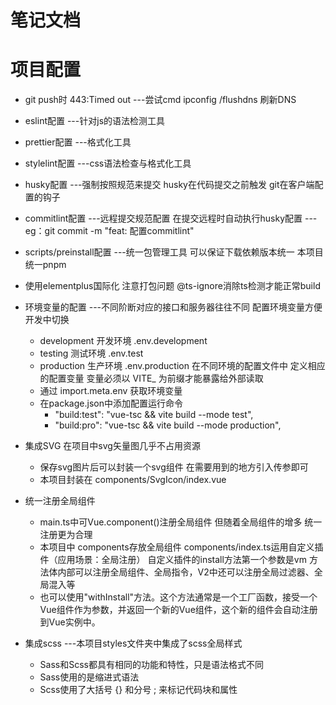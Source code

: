 # 笔记文档

# 项目配置

- git push时 443:Timed out ---尝试cmd ipconfig /flushdns 刷新DNS

- eslint配置 ---针对js的语法检测工具

- prettier配置 ---格式化工具

- stylelint配置 ---css语法检查与格式化工具

- husky配置 ---强制按照规范来提交 husky在代码提交之前触发 git在客户端配置的钩子

- commitlint配置 ---远程提交规范配置 在提交远程时自动执行husky配置
  ---eg：git commit -m "feat: 配置commitlint"

- scripts/preinstall配置 ---统一包管理工具 可以保证下载依赖版本统一 本项目统一pnpm

- 使用elementplus国际化 注意打包问题 @ts-ignore消除ts检测才能正常build

- 环境变量的配置 ---不同阶断对应的接口和服务器往往不同 配置环境变量方便开发中切换

  - development 开发环境 .env.development
  - testing 测试环境 .env.test
  - production 生产环境 .env.production
    在不同环境的配置文件中 定义相应的配置变量 变量必须以 VITE_ 为前缀才能暴露给外部读取
  - 通过 import.meta.env 获取环境变量
  - 在package.json中添加配置运行命令
    - "build:test": "vue-tsc && vite build --mode test",
    - "build:pro": "vue-tsc && vite build --mode production",

- 集成SVG 在项目中svg矢量图几乎不占用资源

  - 保存svg图片后可以封装一个svg组件 在需要用到的地方引入传参即可
  - 本项目封装在 components/SvgIcon/index.vue

- 统一注册全局组件

  - main.ts中可Vue.component()注册全局组件 但随着全局组件的增多 统一注册更为合理
  - 本项目中 components存放全局组件 components/index.ts运用自定义插件（应用场景：全局注册） 自定义插件的install方法第一个参数是vm 方法体内部可以注册全局组件、全局指令，V2中还可以注册全局过滤器、全局混入等
  - 也可以使用"withInstall"方法。这个方法通常是一个工厂函数，接受一个Vue组件作为参数，并返回一个新的Vue组件，这个新的组件会自动注册到Vue实例中。

- 集成scss ---本项目styles文件夹中集成了scss全局样式
  - Sass和Scss都具有相同的功能和特性，只是语法格式不同
  - Sass使用的是缩进式语法 
  - Scss使用了大括号 {} 和分号 ; 来标记代码块和属性




